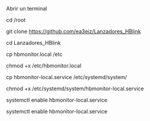 Abrir un terminal

cd /root

git clone https://github.com/ea3eiz/Lanzadores_HBlink

cd Lanzadores_HBlink

cp hbmonitor.local /etc

chmod +x /etc/hbmonitor.local

cp hbmonitor-local.service  /etc/systemd/system/

chmod +x /etc/systemd/system/hbmonitor-local.service

systemctl enable hbmonitor-local.service

systemctl enable hbmonitor-local.service

